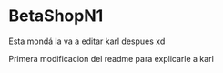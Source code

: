 # BetaShopN1
Esta mondá la va a editar karl despues xd

Primera modificacion del readme para explicarle a karl
